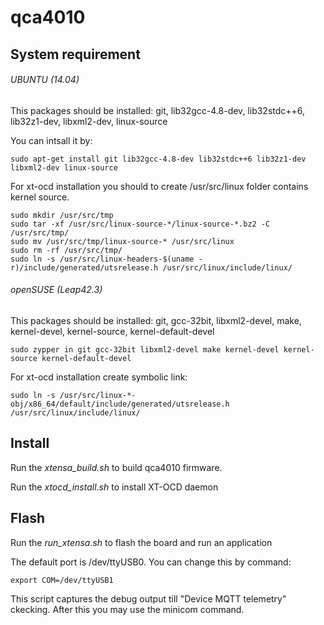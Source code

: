 # qca4010

## System requirement
###### UBUNTU (14.04)

This packages should be installed:
git, lib32gcc-4.8-dev, lib32stdc++6, lib32z1-dev, libxml2-dev, linux-source


You can intsall it by:

```
sudo apt-get install git lib32gcc-4.8-dev lib32stdc++6 lib32z1-dev libxml2-dev linux-source
```

For xt-ocd installation you should to create /usr/src/linux folder contains kernel source.

```
sudo mkdir /usr/src/tmp
sudo tar -xf /usr/src/linux-source-*/linux-source-*.bz2 -C /usr/src/tmp/
sudo mv /usr/src/tmp/linux-source-* /usr/src/linux
sudo rm -rf /usr/src/tmp/
sudo ln -s /usr/src/linux-headers-$(uname -r)/include/generated/utsrelease.h /usr/src/linux/include/linux/
```

###### openSUSE (Leap42.3)

This packages should be installed:
git, gcc-32bit, libxml2-devel, make, kernel-devel, kernel-source, kernel-default-devel

```
sudo zypper in git gcc-32bit libxml2-devel make kernel-devel kernel-source kernel-default-devel
```

For xt-ocd installation create symbolic link:

```
sudo ln -s /usr/src/linux-*-obj/x86_64/default/include/generated/utsrelease.h /usr/src/linux/include/linux/
```

## Install

Run the *xtensa_build.sh* to build qca4010 firmware.


Run the *xtocd_install.sh* to install XT-OCD daemon

## Flash

Run the *run_xtensa.sh* to flash the board and run an application

The default port is /dev/ttyUSB0. You can change this by command: 
```
export COM=/dev/ttyUSB1
```
This script captures the debug output till "Device MQTT telemetry" ckecking. After this you may use the minicom command.

